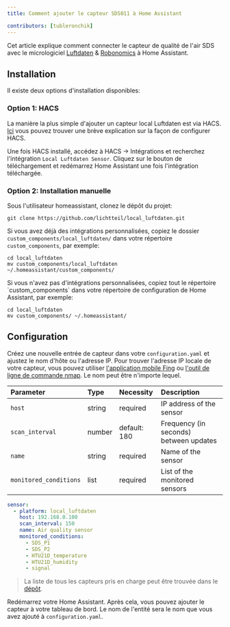 ```yaml
---
title: Comment ajouter le capteur SDS011 à Home Assistant

contributors: [tubleronchik]
---
```


Cet article explique comment connecter le capteur de qualité de l'air SDS avec le micrologiciel [Luftdaten](https://github.com/opendata-stuttgart/sensors-software) & [Robonomics](https://github.com/airalab/sensors-software) à Home Assistant.

## Installation 
Il existe deux options d'installation disponibles:

### Option 1: HACS

La manière la plus simple d'ajouter un capteur local Luftdaten est via HACS. [Ici](https://hacs.xyz/docs/setup/download/) vous pouvez trouver une brève explication sur la façon de configurer HACS.

Une fois HACS installé, accédez à HACS -> Intégrations et recherchez l'intégration `Local Luftdaten Sensor`. Cliquez sur le bouton de téléchargement et redémarrez Home Assistant une fois l'intégration téléchargée.
<robo-wiki-picture src="sds-hacs.png"/>

### Option 2: Installation manuelle

Sous l'utilisateur homeassistant, clonez le dépôt du projet:

<code-helper copy>

  ```shell
  git clone https://github.com/lichtteil/local_luftdaten.git
  ```
</code-helper>

Si vous avez déjà des intégrations personnalisées, copiez le dossier `custom_components/local_luftdaten/` dans votre répertoire `custom_components`, par exemple:

<code-helper copy>

  ```
  cd local_luftdaten
  mv custom_components/local_luftdaten ~/.homeassistant/custom_components/
  ```
</code-helper>
Si vous n'avez pas d'intégrations personnalisées, copiez tout le répertoire `custom_components` dans votre répertoire de configuration de Home Assistant, par exemple:

<code-helper copy>

  ```
  cd local_luftdaten
  mv custom_components/ ~/.homeassistant/
  ```
</code-helper>

## Configuration

Créez une nouvelle entrée de capteur dans votre `configuration.yaml` et ajustez le nom d'hôte ou l'adresse IP. Pour trouver l'adresse IP locale de votre capteur, vous pouvez utiliser [l'application mobile Fing](https://www.fing.com/products) ou [l'outil de ligne de commande nmap](https://vitux.com/find-devices-connected-to-your-network-with-nmap/). Le nom peut être n'importe lequel.

|Parameter              |Type    | Necessity    | Description
|:----------------------|:-------|:------------ |:------------
|`host`                 | string | required     | IP address of the sensor
|`scan_interval`        | number | default: 180 | Frequency (in seconds) between updates
|`name`                 | string | required     | Name of the sensor
|`monitored_conditions` | list   | required     | List of the monitored sensors

<code-helper copy>

  ```yaml
  sensor:
    - platform: local_luftdaten
      host: 192.168.0.100
      scan_interval: 150
      name: Air quality sensor
      monitored_conditions:
        - SDS_P1
        - SDS_P2
        - HTU21D_temperature
        - HTU21D_humidity
        - signal
  ```
</code-helper>

> La liste de tous les capteurs pris en charge peut être trouvée dans le [dépôt](https://github.com/lichtteil/local_luftdaten).

Redémarrez votre Home Assistant.
Après cela, vous pouvez ajouter le capteur à votre tableau de bord. Le nom de l'entité sera le nom que vous avez ajouté à `configuration.yaml`.
<robo-wiki-picture src="sds-configuration-card.png"/>